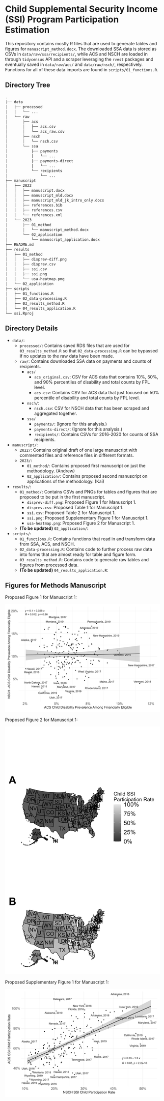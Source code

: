 
# Child Supplemental Security Income (SSI) Program Participation Estimation

This repository contains mostly R files that are used to generate tables and figures for `manuscript_method.docx`. The downloaded SSA data is stored as CSVs in `data/raw/ssa/recipients/`, while ACS and NSCH are loaded in through `tidycensus` API and a scraper leveraging the `rvest` packages and eventually saved in `data/raw/acs/` and `data/raw/nsch/`, respectively. Functions for all of these data imports are found in `scripts/01_functions.R`.

## Directory Tree

```
.
├── data
│   ├── processed
│   │   └── ...
│   └── raw
│       ├── acs
│       │   ├── acs.csv
│       │   └── acs_raw.csv
│       ├── nsch
│       │   └── nsch.csv
│       └── ssa
│           ├── payments
│           │   └── ...
│           ├── payments-direct
│           │   └── ...
│           └── recipients
│               └── ...
├── manuscript
│   ├── 2022
│   │   ├── manuscript.docx
│   │   ├── manuscript_mld.docx
│   │   ├── manuscript_mld_jk_intro_only.docx
│   │   ├── references.bib
│   │   ├── references.csv
│   │   └── references.xml
│   └── 2023
│       ├── 01_method
│       │   └── manuscript_method.docx
│       └── 02_application
│           └── manuscript_application.docx
├── README.md
├── results
│   ├── 01_method
│   │   ├── disprev-diff.png
│   │   ├── disprev.csv
│   │   ├── ssi.csv
│   │   ├── ssi.png
│   │   └── usa-heatmap.png
│   └── 02_application
├── scripts
│   ├── 01_functions.R
│   ├── 02_data-processing.R
│   ├── 03_results_method.R
│   └── 04_results_application.R
└── ssi.Rproj
```

## Directory Details

-   `data/`: 
    -   `processed/`: Contains saved RDS files that are used for `03_results_method.R` so that `02_data-processing.R` can be bypassed if no updates to the raw data have been made.
    -   `raw/`: Contains downloaded SSA data on payments and counts of recipients.
        -   `acs/`
            -   `acs_original.csv`: CSV for ACS data that contains 10%, 50%, and 90% percentiles of disability and total counts by FPL level.
            -   `acs.csv`: Contains CSV for ACS data that just focused on 50% percentile of disability and total counts by FPL level.
        -   `nsch/`: 
            -   `nsch.csv`: CSV for NSCH data that has been scraped and aggregated together.
        -   `ssa/`
            -   `payments/`: (Ignore for this analysis.)
            -   `payments-direct/`: (Ignore for this analysis.)
            -   `recipients/`: Contains CSVs for 2016-2020 for counts of SSA recipients.
-   `manuscript/`:
    -   `2022/`: Contains original draft of one large manuscript with commented files and reference files in different formats.
    -   `2023/`:
        -   `01_method/`: Contains proposed first manuscript on just the methodology. (Andrew)
        -   `02_application/`: Contains proposed second manuscript on applications of the methodology. (Kai)
-   `results/`:
    -   `01_method/`: Contains CSVs and PNGs for tables and figures that are proposed to be put in the first manuscript.
        -   `disprev-diff.png`: Proposed Figure 1 for Manuscript 1.
        -   `disprev.csv`: Proposed Table 1 for Manuscript 1.
        -   `ssi.csv`: Proposed Table 2 for Manuscript 1.
        -   `ssi.png`: Proposed Supplementary Figure 1 for Manuscript 1.
        -   `usa-heatmap.png`: Proposed Figure 2 for Manuscript 1.
    -   **(To be updated)** `02_application/`: 
-   `scripts/`: 
    -   `01_functions.R`: Contains functions that read in and transform data from SSA, ACS, and NSCH.
    -   `02_data-processing.R`: Contains code to further process raw data into forms that are almost ready for table and figure form.
    -   `03_results_method.R`: Contains code to generate raw tables and figures from processed data.
    -   **(To be updated)** `04_results_application.R`: 

## Figures for Methods Manuscript

Proposed Figure 1 for Manuscript 1:

![](results/01_method/disprev-diff.png)

Proposed Figure 2 for Manuscript 1:

![](results/01_method/usa-heatmap.png)

Proposed Supplementary Figure 1 for Manuscript 1:

![](results/01_method/ssi.png)
